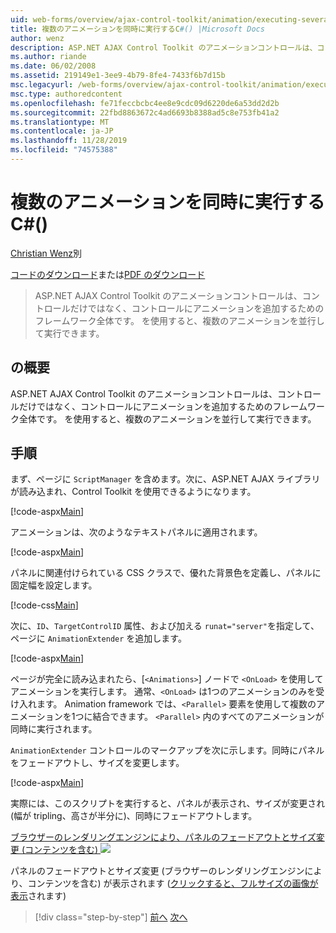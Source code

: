```yaml
---
uid: web-forms/overview/ajax-control-toolkit/animation/executing-several-animations-at-the-same-time-cs
title: 複数のアニメーションを同時に実行するC#() |Microsoft Docs
author: wenz
description: ASP.NET AJAX Control Toolkit のアニメーションコントロールは、コントロールだけではなく、コントロールにアニメーションを追加するためのフレームワーク全体です。 これにより、を実行できます...
ms.author: riande
ms.date: 06/02/2008
ms.assetid: 219149e1-3ee9-4b79-8fe4-7433f6b7d15b
msc.legacyurl: /web-forms/overview/ajax-control-toolkit/animation/executing-several-animations-at-the-same-time-cs
msc.type: authoredcontent
ms.openlocfilehash: fe71feccbcbc4ee8e9cdc09d6220de6a53dd2d2b
ms.sourcegitcommit: 22fbd8863672c4ad6693b8388ad5c8e753fb41a2
ms.translationtype: MT
ms.contentlocale: ja-JP
ms.lasthandoff: 11/28/2019
ms.locfileid: "74575388"
---
```

# <a name="executing-several-animations-at-the-same-time-c"></a>複数のアニメーションを同時に実行するC#()

[Christian Wenz](https://github.com/wenz)別

[コードのダウンロード](https://download.microsoft.com/download/f/9/a/f9a26acd-8df4-4484-8a18-199e4598f411/Animation2.cs.zip)または[PDF のダウンロード](https://download.microsoft.com/download/6/7/1/6718d452-ff89-4d3f-a90e-c74ec2d636a3/animation2CS.pdf)

> ASP.NET AJAX Control Toolkit のアニメーションコントロールは、コントロールだけではなく、コントロールにアニメーションを追加するためのフレームワーク全体です。 を使用すると、複数のアニメーションを並行して実行できます。

## <a name="overview"></a>の概要

ASP.NET AJAX Control Toolkit のアニメーションコントロールは、コントロールだけではなく、コントロールにアニメーションを追加するためのフレームワーク全体です。 を使用すると、複数のアニメーションを並行して実行できます。

## <a name="steps"></a>手順

まず、ページに `ScriptManager` を含めます。次に、ASP.NET AJAX ライブラリが読み込まれ、Control Toolkit を使用できるようになります。

[!code-aspx[Main](executing-several-animations-at-the-same-time-cs/samples/sample1.aspx)]

アニメーションは、次のようなテキストパネルに適用されます。

[!code-aspx[Main](executing-several-animations-at-the-same-time-cs/samples/sample2.aspx)]

パネルに関連付けられている CSS クラスで、優れた背景色を定義し、パネルに固定幅を設定します。

[!code-css[Main](executing-several-animations-at-the-same-time-cs/samples/sample3.css)]

次に、`ID`、`TargetControlID` 属性、および加える `runat="server"`を指定して、ページに `AnimationExtender` を追加します。

[!code-aspx[Main](executing-several-animations-at-the-same-time-cs/samples/sample4.aspx)]

ページが完全に読み込まれたら、[`<Animations>`] ノードで `<OnLoad>` を使用してアニメーションを実行します。 通常、`<OnLoad>` は1つのアニメーションのみを受け入れます。 Animation framework では、`<Parallel>` 要素を使用して複数のアニメーションを1つに結合できます。 `<Parallel>` 内のすべてのアニメーションが同時に実行されます。

`AnimationExtender` コントロールのマークアップを次に示します。同時にパネルをフェードアウトし、サイズを変更します。

[!code-aspx[Main](executing-several-animations-at-the-same-time-cs/samples/sample5.aspx)]

実際には、このスクリプトを実行すると、パネルが表示され、サイズが変更され (幅が tripling、高さが半分に)、同時にフェードアウトします。

[ブラウザーのレンダリングエンジンにより、パネルのフェードアウトとサイズ変更 (コンテンツを含む) ![](executing-several-animations-at-the-same-time-cs/_static/image2.png)](executing-several-animations-at-the-same-time-cs/_static/image1.png)

パネルのフェードアウトとサイズ変更 (ブラウザーのレンダリングエンジンにより、コンテンツを含む) が表示されます ([クリックすると、フルサイズの画像が表示](executing-several-animations-at-the-same-time-cs/_static/image3.png)されます)

> [!div class="step-by-step"]
> [前へ](adding-animation-to-a-control-cs.md)
> [次へ](executing-several-animations-after-each-other-cs.md)
